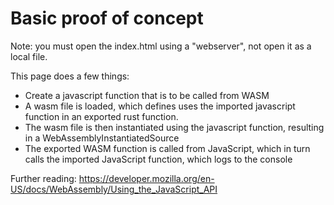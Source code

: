 # Basic proof of concept

Note: you must open the index.html using a "webserver", not open it as a local file.

This page does a few things:

- Create a javascript function that is to be called from WASM
- A wasm file is loaded, which defines uses the imported javascript function in an exported rust function.
- The wasm file is then instantiated using the javascript function, resulting in a WebAssemblyInstantiatedSource
- The exported WASM function is called from JavaScript, which in turn calls the imported JavaScript function, which logs to the console

Further reading: https://developer.mozilla.org/en-US/docs/WebAssembly/Using_the_JavaScript_API

